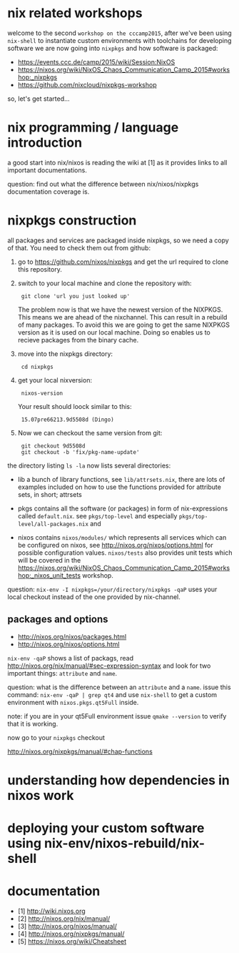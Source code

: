# nix related workshops

welcome to the second `workshop on the cccamp2015`, after we've been using `nix-shell` to instantiate custom environments with toolchains for 
developing software we are now going into `nixpkgs` and how software is packaged:

* https://events.ccc.de/camp/2015/wiki/Session:NixOS
* https://nixos.org/wiki/NixOS_Chaos_Communication_Camp_2015#workshop:_nixpkgs
* https://github.com/nixcloud/nixpkgs-workshop

so, let's get started...

# nix programming / language introduction

a good start into nix/nixos is reading the wiki at [1] as it provides links to all important documentations. 

question: find out what the difference between nix/nixos/nixpkgs documentation coverage is. 

# nixpkgs construction

all packages and services are packaged inside nixpkgs, so we need a copy of that.
You need to check them out from github:

1. go to https://github.com/nixos/nixpkgs and get the url required to clone 
this repository.

2. switch to your local machine and clone the repository with:

        git clone 'url you just looked up'

    The problem now is that we have the newest version of the NIXPKGS. This  means we are ahead of the nixchannel. This can result in a rebuild of many packages. To avoid this we are going to get the same NIXPKGS version as it is used on our local machine. Doing so enables us to recieve packages from the binary cache.

3. move into the nixpkgs directory:

        cd nixpkgs

4. get your local nixversion:

        nixos-version

    Your result should loock similar to this:

        15.07pre66213.9d5508d (Dingo)

5. Now we can checkout the same version from git:

        git checkout 9d5508d
        git checkout -b 'fix/pkg-name-update'


the directory listing `ls -la` now lists several directories:

* lib
  a bunch of library functions, see `lib/attrsets.nix`, there are lots of examples included on how to use the functions provided for attribute sets, in short; attrsets

* pkgs
  contains all the software (or packages) in form of nix-expressions called `default.nix`. see `pkgs/top-level` and especially `pkgs/top-level/all-packages.nix` and 

* nixos
  contains `nixos/modules/` which represents all services which can be configured on nixos, see http://nixos.org/nixos/options.html for possible configuration values. 
  `nixos/tests` also provides unit tests which will be covered in the https://nixos.org/wiki/NixOS_Chaos_Communication_Camp_2015#workshop:_nixos_unit_tests workshop.

question: `nix-env -I nixpkgs=/your/directory/nixpkgs -qaP` uses your local checkout instead of the one provided by nix-channel.

## packages and options
* http://nixos.org/nixos/packages.html
* http://nixos.org/nixos/options.html

`nix-env -qaP` shows a list of packags, read http://nixos.org/nix/manual/#sec-expression-syntax and look for two important things: `attribute` and `name`.

question: what is the difference between an `attribute` and a `name`. issue this command: `nix-env -qaP | grep qt4` and use `nix-shell` to 
get a custom environment with `nixos.pkgs.qt5Full` inside. 

note: if you are in your qt5Full environment issue `qmake --version` to verify that it is working.

now go to your `nixpkgs` checkout 



http://nixos.org/nixpkgs/manual/#chap-functions

# understanding how dependencies in nixos work
# deploying your custom software using nix-env/nixos-rebuild/nix-shell

# documentation

* [1] http://wiki.nixos.org
* [2] http://nixos.org/nix/manual/
* [3] http://nixos.org/nixos/manual/
* [4] http://nixos.org/nixpkgs/manual/
* [5] https://nixos.org/wiki/Cheatsheet

